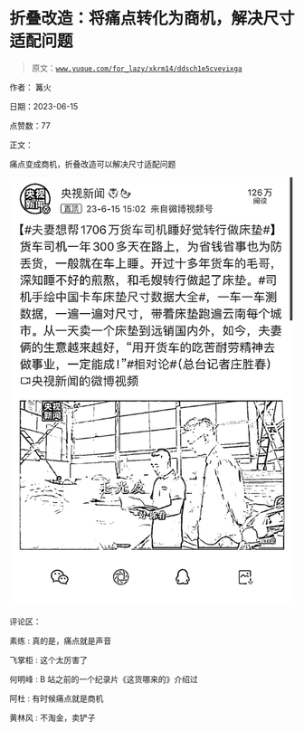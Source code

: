 # 折叠改造：将痛点转化为商机，解决尺寸适配问题

> 原文：[`www.yuque.com/for_lazy/xkrm14/ddsch1e5cveyixga`](https://www.yuque.com/for_lazy/xkrm14/ddsch1e5cveyixga)

作者： 篝火

日期：2023-06-15

点赞数：77

正文：

痛点变成商机，折叠改造可以解决尺寸适配问题

![](img/fe0883998dcccfb7dcaefdd6e0fd5df2.png)

评论区：

素练 : 真的是，痛点就是声音

飞掌柜 : 这个太厉害了

何明峰 : B 站之前的一个纪录片《这货哪来的》介绍过

阿杜 : 有时候痛点就是商机

黄林风 : 不淘金，卖铲子



